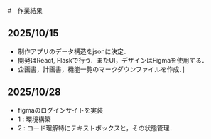 #　作業結果

## 2025/10/15
- 制作アプリのデータ構造をjsonに決定．
- 開発はReact, Flaskで行う．またUI，デザインはFigmaを使用する．
- 企画書，計画書，機能一覧のマークダウンファイルを作成．]

## 2025/10/28
 - figmaのログインサイトを実装
 - 1 : 環境構築
 - 2 : コード理解特にテキストボックスと，その状態管理．